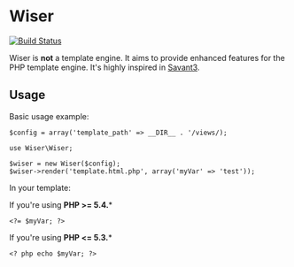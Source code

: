 Wiser
=====

[![Build Status](https://secure.travis-ci.org/albertofem/wiser.png?branch=master)](http://travis-ci.org/albertofem/wiser)

Wiser is **not** a template engine. It aims to provide enhanced features for the PHP template engine. It's highly inspired in [Savant3](http://phpsavant.com).

Usage
---------

Basic usage example:

    $config = array('template_path' => __DIR__ . '/views/);

    use Wiser\Wiser;
    
    $wiser = new Wiser($config);
    $wiser->render('template.html.php', array('myVar' => 'test'));

In your template:

If you're using **PHP >= 5.4.***

    <?= $myVar; ?>

If you're using **PHP <= 5.3.***

    <? php echo $myVar; ?>